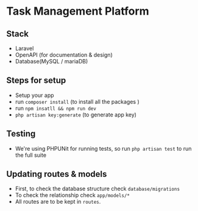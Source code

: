 # Task Management Platform

## Stack
- Laravel
- OpenAPI (for documentation & design)
- Database(MySQL / mariaDB)


## Steps for setup

- Setup your  app
- run `composer install` (to install all the packages )
- run `npm insatll && npm run dev` 
- `php artisan key:generate` (to generate app key)

## Testing

- We're using PHPUNit for running tests, so run `php artisan test` to run the full suite

## Updating routes & models

- First, to check the database structure check `database/migrations`
- To check the relationship check `app/models/*`
- All routes are to be kept in `routes`.
